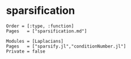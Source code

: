 # sparsification


```@index
Order = [:type, :function]
Pages   = ["sparsification.md"]
```

```@autodocs
Modules = [Laplacians]
Pages   = ["sparsify.jl","conditionNumber.jl"]
Private = false
```

